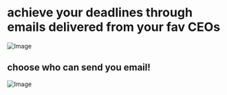 # achieve your deadlines through emails delivered from your fav CEOs
![Image](https://github.com/user-attachments/assets/8a83a0e6-ffdd-4824-a3a4-4d04aa0925d7)
## choose who can send you email!
![Image](https://github.com/user-attachments/assets/f8dc370d-fe65-4c39-ac39-81c58a561a61)
